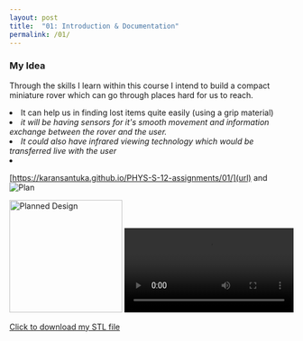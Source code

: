 ```yaml
---
layout: post
title:  "01: Introduction & Documentation"
permalink: /01/
---
```


### My Idea

Through the skills I learn within this course I intend to build a compact miniature rover which can go through places hard for us to reach.
<li>It can help us in finding lost items quite easily (using a grip material)<li>
<i>it will be having sensors for it's smooth movement and information exchange between the rover and the user.<li>
It could also have infrared viewing technology which would be transferred live with the user<li></i>



<!-- You can include comments that will not be translated to HTML -->

<!-- You can include links and images in the following format: -->

[https://karansantuka.github.io/PHYS-S-12-assignments/01/](url) and ![Plan](Thought.jpg)


<!-- Or, you can also directly include HTML, for example to make a split image -->

<img src="Thought.jpg" alt="Planned Design" style="height: 200px; max-width: 60%">

<!-- You can also use HTML tags to include a video -->
<video controls>
	<source src="demo.mp4" type="video/mp4">
</video>

<!-- Or to add a download link to any (reasonably small) file in your permalink directory -->

<a href='cube.stl' download>Click to download my STL file</a>

